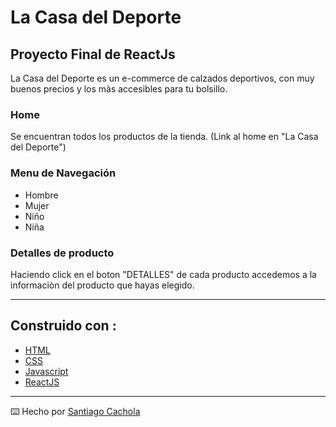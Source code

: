 # La Casa del Deporte



## Proyecto Final  de ReactJs

La Casa del Deporte es un e-commerce de calzados deportivos, con muy buenos precios y los màs accesibles para tu bolsillo.

### Home

Se encuentran todos los productos de la tienda. (Link al home en "La Casa del Deporte")

### Menu de Navegación 

* Hombre
* Mujer
* Niño
* Niña

### Detalles de producto

Haciendo click en el boton "DETALLES" de cada producto accedemos a la informaciòn del producto que hayas elegido.

---
## Construido con :

* [HTML](https://developer.mozilla.org/es/docs/Web/HTML)
* [CSS](https://developer.mozilla.org/es/docs/Web/CSS)
* [Javascript](https://developer.mozilla.org/es/docs/Web/JavaScript)
* [ReactJS](https://es.wikipedia.org/wiki/React)


---
⌨️ Hecho por [Santiago Cachola](https://github.com/santy03) 
